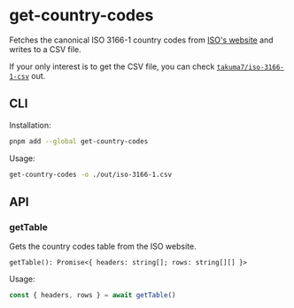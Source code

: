 # get-country-codes

Fetches the canonical ISO 3166-1 country codes from [ISO's website](https://www.iso.org/obp/ui/#search) and writes to a CSV file.

If your only interest is to get the CSV file, you can check  [`takuma7/iso-3166-1-csv`](https://github.com/takuma7/iso-3166-1-csv) out.

## CLI

Installation:
```sh
pnpm add --global get-country-codes
```

Usage:
```sh
get-country-codes -o ./out/iso-3166-1.csv
```

## API

### getTable

Gets the country codes table from the ISO website.

`getTable(): Promise<{ headers: string[]; rows: string[][] }>`

Usage:

```ts
const { headers, rows } = await getTable()
```
